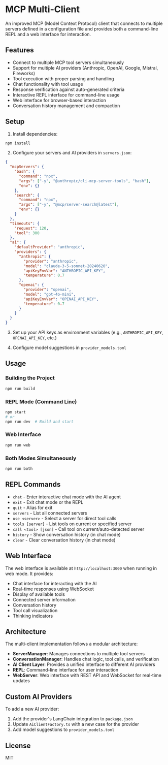 # MCP Multi-Client

An improved MCP (Model Context Protocol) client that connects to multiple servers defined in a configuration file and provides both a command-line REPL and a web interface for interaction.

## Features

- Connect to multiple MCP tool servers simultaneously
- Support for multiple AI providers (Anthropic, OpenAI, Google, Mistral, Fireworks)
- Tool execution with proper parsing and handling
- Chat functionality with tool usage
- Response verification against auto-generated criteria
- Interactive REPL interface for command-line usage
- Web interface for browser-based interaction
- Conversation history management and compaction

## Setup

1. Install dependencies:

```bash
npm install
```

2. Configure your servers and AI providers in `servers.json`:

```json
{
  "mcpServers": {
    "bash": {
      "command": "npx",
      "args": ["-y", "@anthropic/cli-mcp-server-tools", "bash"],
      "env": {}
    },
    "search": {
      "command": "npx",
      "args": ["-y", "@mcp/server-search@latest"],
      "env": {}
    }
  },
  "timeouts": {
    "request": 120,
    "tool": 300
  },
  "ai": {
    "defaultProvider": "anthropic",
    "providers": {
      "anthropic": {
        "provider": "anthropic",
        "model": "claude-3-5-sonnet-20240620",
        "apiKeyEnvVar": "ANTHROPIC_API_KEY",
        "temperature": 0.7
      },
      "openai": {
        "provider": "openai",
        "model": "gpt-4o-mini",
        "apiKeyEnvVar": "OPENAI_API_KEY",
        "temperature": 0.7
      }
    }
  }
}
```

3. Set up your API keys as environment variables (e.g., `ANTHROPIC_API_KEY`, `OPENAI_API_KEY`, etc.)

4. Configure model suggestions in `provider_models.toml`

## Usage

### Building the Project

```bash
npm run build
```

### REPL Mode (Command Line)

```bash
npm start
# or
npm run dev  # Build and start
```

### Web Interface

```bash
npm run web
```

### Both Modes Simultaneously

```bash
npm run both
```

## REPL Commands

- `chat` - Enter interactive chat mode with the AI agent
- `exit` - Exit chat mode or the REPL
- `quit` - Alias for exit
- `servers` - List all connected servers
- `use <server>` - Select a server for direct tool calls
- `tools [server]` - List tools on current or specified server
- `call <tool> [json]` - Call tool on current/auto-detected server
- `history` - Show conversation history (in chat mode)
- `clear` - Clear conversation history (in chat mode)

## Web Interface

The web interface is available at `http://localhost:3000` when running in web mode. It provides:

- Chat interface for interacting with the AI
- Real-time responses using WebSocket
- Display of available tools
- Connected server information
- Conversation history
- Tool call visualization
- Thinking indicators

## Architecture

The multi-client implementation follows a modular architecture:

- **ServerManager**: Manages connections to multiple tool servers
- **ConversationManager**: Handles chat logic, tool calls, and verification
- **AI Client Layer**: Provides a unified interface to different AI providers
- **REPL**: Command-line interface for user interaction
- **WebServer**: Web interface with REST API and WebSocket for real-time updates

## Custom AI Providers

To add a new AI provider:

1. Add the provider's LangChain integration to `package.json`
2. Update `AiClientFactory.ts` with a new case for the provider
3. Add model suggestions to `provider_models.toml`

## License

MIT